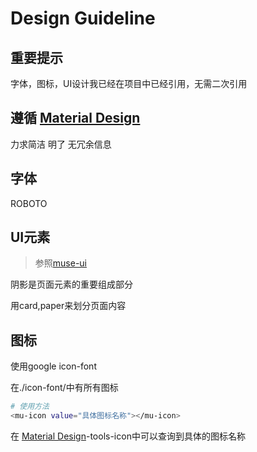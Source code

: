 # Design Guideline
## 重要提示
字体，图标，UI设计我已经在项目中已经引用，无需二次引用
## 遵循 [Material Design](https://material.io/)
力求简洁
明了
无冗余信息
## 字体
ROBOTO
## UI元素
> 参照[muse-ui](https://muse-ui.org/#/zh-CN)

阴影是页面元素的重要组成部分

用card,paper来划分页面内容

## 图标
使用google icon-font

在./icon-font/中有所有图标

```bash
# 使用方法
<mu-icon value="具体图标名称"></mu-icon>
```
在 [Material Design](https://material.io/)-tools-icon中可以查询到具体的图标名称